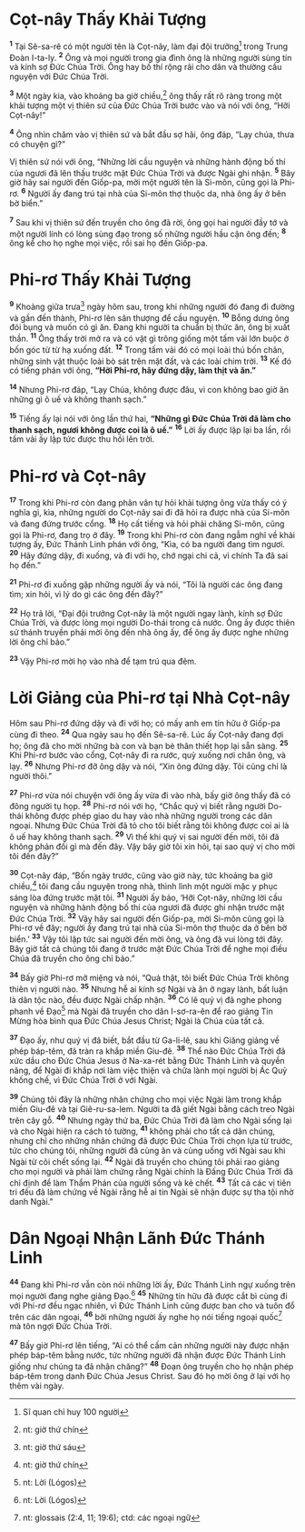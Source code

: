 # Cọt-nây Thấy Khải Tượng
<sup><b>1</b></sup> Tại Sê-sa-rê có một người tên là Cọt-nây, làm đại đội trưởng[^1-ef34fa47-6e58-4997-9a8b-ec1c62fe93a6] trong Trung Đoàn I-ta-ly. <sup><b>2</b></sup> Ông và mọi người trong gia đình ông là những người sùng tín và kính sợ Đức Chúa Trời. Ông hay bố thí rộng rãi cho dân và thường cầu nguyện với Đức Chúa Trời.

<sup><b>3</b></sup> Một ngày kia, vào khoảng ba giờ chiều,[^2-ef34fa47-6e58-4997-9a8b-ec1c62fe93a6] ông thấy rất rõ ràng trong một khải tượng một vị thiên sứ của Đức Chúa Trời bước vào và nói với ông, “Hỡi Cọt-nây!”

<sup><b>4</b></sup> Ông nhìn chăm vào vị thiên sứ và bắt đầu sợ hãi, ông đáp, “Lạy chúa, thưa có chuyện gì?”

Vị thiên sứ nói với ông, “Những lời cầu nguyện và những hành động bố thí của ngươi đã lên thấu trước mặt Đức Chúa Trời và được Ngài ghi nhận. <sup><b>5</b></sup> Bây giờ hãy sai người đến Giốp-pa, mời một người tên là Si-môn, cũng gọi là Phi-rơ. <sup><b>6</b></sup> Người ấy đang trú tại nhà của Si-môn thợ thuộc da, nhà ông ấy ở bên bờ biển.”

<sup><b>7</b></sup> Sau khi vị thiên sứ đến truyền cho ông đã rời, ông gọi hai người đầy tớ và một người lính có lòng sùng đạo trong số những người hầu cận ông đến; <sup><b>8</b></sup> ông kể cho họ nghe mọi việc, rồi sai họ đến Giốp-pa.

# Phi-rơ Thấy Khải Tượng
<sup><b>9</b></sup> Khoảng giữa trưa[^3-ef34fa47-6e58-4997-9a8b-ec1c62fe93a6] ngày hôm sau, trong khi những người đó đang đi đường và gần đến thành, Phi-rơ lên sân thượng để cầu nguyện. <sup><b>10</b></sup> Bỗng dưng ông đói bụng và muốn có gì ăn. Đang khi người ta chuẩn bị thức ăn, ông bị xuất thần. <sup><b>11</b></sup> Ông thấy trời mở ra và có vật gì trông giống một tấm vải lớn buộc ở bốn góc từ từ hạ xuống đất. <sup><b>12</b></sup> Trong tấm vải đó có mọi loài thú bốn chân, những sinh vật thuộc loài bò sát trên mặt đất, và các loài chim trời. <sup><b>13</b></sup> Kế đó có tiếng phán với ông, **“Hỡi Phi-rơ, hãy đứng dậy, làm thịt và ăn.”**

<sup><b>14</b></sup> Nhưng Phi-rơ đáp, “Lạy Chúa, không được đâu, vì con không bao giờ ăn những gì ô uế và không thanh sạch.”

<sup><b>15</b></sup> Tiếng ấy lại nói với ông lần thứ hai, **“Những gì Đức Chúa Trời đã làm cho thanh sạch, ngươi không được coi là ô uế.”** <sup><b>16</b></sup> Lời ấy được lặp lại ba lần, rồi tấm vải ấy lập tức được thu hồi lên trời.

# Phi-rơ và Cọt-nây
<sup><b>17</b></sup> Trong khi Phi-rơ còn đang phân vân tự hỏi khải tượng ông vừa thấy có ý nghĩa gì, kìa, những người do Cọt-nây sai đi đã hỏi ra được nhà của Si-môn và đang đứng trước cổng. <sup><b>18</b></sup> Họ cất tiếng và hỏi phải chăng Si-môn, cũng gọi là Phi-rơ, đang trọ ở đây. <sup><b>19</b></sup> Trong khi Phi-rơ còn đang ngẫm nghĩ về khải tượng ấy, Đức Thánh Linh phán với ông, “Kìa, có ba người đang tìm ngươi. <sup><b>20</b></sup> Hãy đứng dậy, đi xuống, và đi với họ, chớ ngại chi cả, vì chính Ta đã sai họ đến.”

<sup><b>21</b></sup> Phi-rơ đi xuống gặp những người ấy và nói, “Tôi là người các ông đang tìm; xin hỏi, vì lý do gì các ông đến đây?”

<sup><b>22</b></sup> Họ trả lời, “Đại đội trưởng Cọt-nây là một người ngay lành, kính sợ Đức Chúa Trời, và được lòng mọi người Do-thái trong cả nước. Ông ấy được thiên sứ thánh truyền phải mời ông đến nhà ông ấy, để ông ấy được nghe những lời ông chỉ bảo.”

<sup><b>23</b></sup> Vậy Phi-rơ mời họ vào nhà để tạm trú qua đêm.

# Lời Giảng của Phi-rơ tại Nhà Cọt-nây
Hôm sau Phi-rơ đứng dậy và đi với họ; có mấy anh em tín hữu ở Giốp-pa cùng đi theo. <sup><b>24</b></sup> Qua ngày sau họ đến Sê-sa-rê. Lúc ấy Cọt-nây đang đợi họ; ông đã cho mời những bà con và bạn bè thân thiết họp lại sẵn sàng. <sup><b>25</b></sup> Khi Phi-rơ bước vào cổng, Cọt-nây đi ra rước, quỳ xuống nơi chân ông, và lạy. <sup><b>26</b></sup> Nhưng Phi-rơ đỡ ông dậy và nói, “Xin ông đứng dậy. Tôi cũng chỉ là người thôi.”

<sup><b>27</b></sup> Phi-rơ vừa nói chuyện với ông ấy vừa đi vào nhà, bấy giờ ông thấy đã có đông người tụ họp. <sup><b>28</b></sup> Phi-rơ nói với họ, “Chắc quý vị biết rằng người Do-thái không được phép giao du hay vào nhà những người trong các dân ngoại. Nhưng Đức Chúa Trời đã tỏ cho tôi biết rằng tôi không được coi ai là ô uế hay không thanh sạch. <sup><b>29</b></sup> Vì thế khi quý vị sai người đến mời, tôi đã không phản đối gì mà đến đây. Vậy bây giờ tôi xin hỏi, tại sao quý vị cho mời tôi đến đây?”

<sup><b>30</b></sup> Cọt-nây đáp, “Bốn ngày trước, cũng vào giờ này, tức khoảng ba giờ chiều,[^4-ef34fa47-6e58-4997-9a8b-ec1c62fe93a6] tôi đang cầu nguyện trong nhà, thình lình một người mặc y phục sáng lòa đứng trước mặt tôi. <sup><b>31</b></sup> Người ấy bảo, ‘Hỡi Cọt-nây, những lời cầu nguyện và những hành động bố thí của ngươi đã được ghi nhận trước mặt Đức Chúa Trời. <sup><b>32</b></sup> Vậy hãy sai người đến Giốp-pa, mời Si-môn cũng gọi là Phi-rơ về đây; người ấy đang trú tại nhà của Si-môn thợ thuộc da ở bên bờ biển.’ <sup><b>33</b></sup> Vậy tôi lập tức sai người đến mời ông, và ông đã vui lòng tới đây. Bây giờ tất cả chúng tôi đang ở trước mặt Đức Chúa Trời để nghe mọi điều Chúa đã truyền cho ông chỉ bảo.”

<sup><b>34</b></sup> Bấy giờ Phi-rơ mở miệng và nói, “Quả thật, tôi biết Đức Chúa Trời không thiên vị người nào. <sup><b>35</b></sup> Nhưng hễ ai kính sợ Ngài và ăn ở ngay lành, bất luận là dân tộc nào, đều được Ngài chấp nhận. <sup><b>36</b></sup> Có lẽ quý vị đã nghe phong phanh về Đạo[^5-ef34fa47-6e58-4997-9a8b-ec1c62fe93a6] mà Ngài đã truyền cho dân I-sơ-ra-ên để rao giảng Tin Mừng hòa bình qua Đức Chúa Jesus Christ; Ngài là Chúa của tất cả.

<sup><b>37</b></sup> Đạo ấy, như quý vị đã biết, bắt đầu từ Ga-li-lê, sau khi Giăng giảng về phép báp-têm, đã tràn ra khắp miền Giu-đê. <sup><b>38</b></sup> Thể nào Đức Chúa Trời đã xức dầu cho Đức Chúa Jesus ở Na-xa-rét bằng Đức Thánh Linh và quyền năng, để Ngài đi khắp nơi làm việc thiện và chữa lành mọi người bị Ác Quỷ khống chế, vì Đức Chúa Trời ở với Ngài.

<sup><b>39</b></sup> Chúng tôi đây là những nhân chứng cho mọi việc Ngài làm trong khắp miền Giu-đê và tại Giê-ru-sa-lem. Người ta đã giết Ngài bằng cách treo Ngài trên cây gỗ. <sup><b>40</b></sup> Nhưng ngày thứ ba, Đức Chúa Trời đã làm cho Ngài sống lại và cho Ngài hiện ra cách tỏ tường, <sup><b>41</b></sup> không phải cho tất cả dân chúng, nhưng chỉ cho những nhân chứng đã được Đức Chúa Trời chọn lựa từ trước, tức cho chúng tôi, những người đã cùng ăn và cùng uống với Ngài sau khi Ngài từ cõi chết sống lại. <sup><b>42</b></sup> Ngài đã truyền cho chúng tôi phải rao giảng cho mọi người và phải làm chứng rằng Ngài chính là Đấng Đức Chúa Trời đã chỉ định để làm Thẩm Phán của người sống và kẻ chết. <sup><b>43</b></sup> Tất cả các vị tiên tri đều đã làm chứng về Ngài rằng hễ ai tin Ngài sẽ nhận được sự tha tội nhờ danh Ngài.”

# Dân Ngoại Nhận Lãnh Đức Thánh Linh
<sup><b>44</b></sup> Đang khi Phi-rơ vẫn còn nói những lời ấy, Đức Thánh Linh ngự xuống trên mọi người đang nghe giảng Đạo.[^6-ef34fa47-6e58-4997-9a8b-ec1c62fe93a6] <sup><b>45</b></sup> Những tín hữu đã được cắt bì cùng đi với Phi-rơ đều ngạc nhiên, vì Đức Thánh Linh cũng được ban cho và tuôn đổ trên các dân ngoại, <sup><b>46</b></sup> bởi những người ấy nghe họ nói tiếng ngoại quốc[^7-ef34fa47-6e58-4997-9a8b-ec1c62fe93a6] mà tôn ngợi Đức Chúa Trời.

<sup><b>47</b></sup> Bấy giờ Phi-rơ lên tiếng, “Ai có thể cấm cản những người này được nhận phép báp-têm bằng nước, tức những người đã nhận được Đức Thánh Linh giống như chúng ta đã nhận chăng?” <sup><b>48</b></sup> Đoạn ông truyền cho họ nhận phép báp-têm trong danh Đức Chúa Jesus Christ. Sau đó họ mời ông ở lại với họ thêm vài ngày.

[^1-ef34fa47-6e58-4997-9a8b-ec1c62fe93a6]: Sĩ quan chỉ huy 100 người
[^2-ef34fa47-6e58-4997-9a8b-ec1c62fe93a6]: nt: giờ thứ chín
[^3-ef34fa47-6e58-4997-9a8b-ec1c62fe93a6]: nt: giờ thứ sáu
[^4-ef34fa47-6e58-4997-9a8b-ec1c62fe93a6]: nt: giờ thứ chín
[^5-ef34fa47-6e58-4997-9a8b-ec1c62fe93a6]: nt: Lời (Lógos)
[^6-ef34fa47-6e58-4997-9a8b-ec1c62fe93a6]: nt: Lời (Lógos)
[^7-ef34fa47-6e58-4997-9a8b-ec1c62fe93a6]: nt: glossais (2:4, 11; 19:6); ctd: các ngoại ngữ